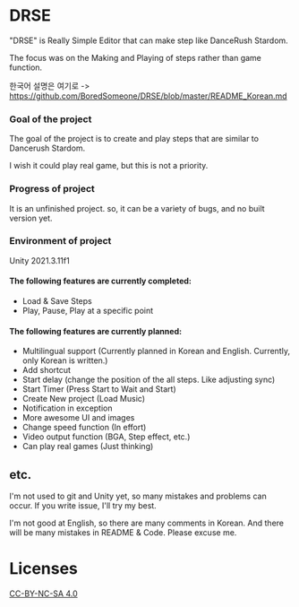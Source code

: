 # DRSE
"DRSE" is Really Simple Editor that can make step like DanceRush Stardom.

The focus was on the Making and Playing of steps rather than game function.

한국어 설명은 여기로 -> <https://github.com/BoredSomeone/DRSE/blob/master/README_Korean.md>

### Goal of the project
The goal of the project is to create and play steps that are similar to Dancerush Stardom.

I wish it could play real game, but this is not a priority.

### Progress of project
It is an unfinished project. so, it can be a variety of bugs, and no built version yet.

### Environment of project
Unity 2021.3.11f1

#### The following features are currently completed:
* Load & Save Steps
* Play, Pause, Play at a specific point

#### The following features are currently planned:
* Multilingual support (Currently planned in Korean and English. Currently, only Korean is written.)
* Add shortcut
* Start delay (change the position of the all steps. Like adjusting sync)
* Start Timer (Press Start to Wait and Start)
* Create New project (Load Music)
* Notification in exception
* More awesome UI and images
* Change speed function (In effort)
* Video output function (BGA, Step effect, etc.)
* Can play real games (Just thinking)


## etc.
I'm not used to git and Unity yet, so many mistakes and problems can occur. If you write issue, I'll try my best.

I'm not good at English, so there are many comments in Korean. And there will be many mistakes in README & Code. Please excuse me.

# Licenses
[CC-BY-NC-SA 4.0](https://creativecommons.org/licenses/by-nc-sa/4.0)

